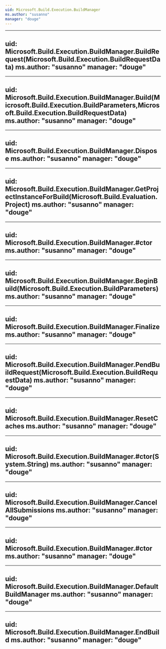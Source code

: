 ```yaml
---
uid: Microsoft.Build.Execution.BuildManager
ms.author: "susanno"
manager: "douge"
---
```


---
uid: Microsoft.Build.Execution.BuildManager.BuildRequest(Microsoft.Build.Execution.BuildRequestData)
ms.author: "susanno"
manager: "douge"
---

---
uid: Microsoft.Build.Execution.BuildManager.Build(Microsoft.Build.Execution.BuildParameters,Microsoft.Build.Execution.BuildRequestData)
ms.author: "susanno"
manager: "douge"
---

---
uid: Microsoft.Build.Execution.BuildManager.Dispose
ms.author: "susanno"
manager: "douge"
---

---
uid: Microsoft.Build.Execution.BuildManager.GetProjectInstanceForBuild(Microsoft.Build.Evaluation.Project)
ms.author: "susanno"
manager: "douge"
---

---
uid: Microsoft.Build.Execution.BuildManager.#ctor
ms.author: "susanno"
manager: "douge"
---

---
uid: Microsoft.Build.Execution.BuildManager.BeginBuild(Microsoft.Build.Execution.BuildParameters)
ms.author: "susanno"
manager: "douge"
---

---
uid: Microsoft.Build.Execution.BuildManager.Finalize
ms.author: "susanno"
manager: "douge"
---

---
uid: Microsoft.Build.Execution.BuildManager.PendBuildRequest(Microsoft.Build.Execution.BuildRequestData)
ms.author: "susanno"
manager: "douge"
---

---
uid: Microsoft.Build.Execution.BuildManager.ResetCaches
ms.author: "susanno"
manager: "douge"
---

---
uid: Microsoft.Build.Execution.BuildManager.#ctor(System.String)
ms.author: "susanno"
manager: "douge"
---

---
uid: Microsoft.Build.Execution.BuildManager.CancelAllSubmissions
ms.author: "susanno"
manager: "douge"
---

---
uid: Microsoft.Build.Execution.BuildManager.#ctor
ms.author: "susanno"
manager: "douge"
---

---
uid: Microsoft.Build.Execution.BuildManager.DefaultBuildManager
ms.author: "susanno"
manager: "douge"
---

---
uid: Microsoft.Build.Execution.BuildManager.EndBuild
ms.author: "susanno"
manager: "douge"
---
